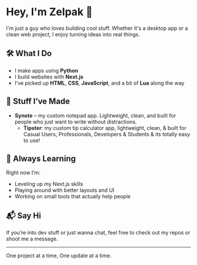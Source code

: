 # Hey, I'm Zelpak 👋

I'm just a guy who loves building cool stuff. Whether it's a desktop app or a clean web project, I enjoy turning ideas into real things.

## 🛠 What I Do

- I make apps using **Python**
- I build websites with **Next.js**
- I’ve picked up **HTML**, **CSS**, **JavaScript**, and a bit of **Lua** along the way

## 🧪 Stuff I’ve Made

- **Synote** – my custom notepad app. Lightweight, clean, and built for people who just want to write without distractions.
  - **Tipster**: my custom tip calculator app, lightweight, clean, & built for Casual Users, Professionals, Developers & Students & its totally easy to use!

## 🚧 Always Learning

Right now I’m:
- Leveling up my Next.js skills
- Playing around with better layouts and UI
- Working on small tools that actually help people

## 📬 Say Hi

If you’re into dev stuff or just wanna chat, feel free to check out my repos or shoot me a message.

---

One project at a time, One update at a time.
